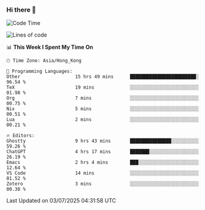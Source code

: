 ### Hi there 👋

<!--
**nicehiro/nicehiro** is a ✨ _special_ ✨ repository because its `README.md` (this file) appears on your GitHub profile.

Here are some ideas to get you started:

- 🔭 I’m currently working on ...
- 🌱 I’m currently learning ...
- 👯 I’m looking to collaborate on ...
- 🤔 I’m looking for help with ...
- 💬 Ask me about ...
- 📫 How to reach me: ...
- 😄 Pronouns: ...
- ⚡ Fun fact: ...
-->

<!--START_SECTION:waka-->
![Code Time](http://img.shields.io/badge/Code%20Time-768%20hrs%2047%20mins-blue)

![Lines of code](https://img.shields.io/badge/From%20Hello%20World%20I%27ve%20Written-1.7%20million%20lines%20of%20code-blue)

📊 **This Week I Spent My Time On** 

```text
🕑︎ Time Zone: Asia/Hong_Kong

💬 Programming Languages: 
Other                    15 hrs 49 mins      ████████████████████████░   96.54 % 
TeX                      19 mins             ░░░░░░░░░░░░░░░░░░░░░░░░░   01.98 % 
Org                      7 mins              ░░░░░░░░░░░░░░░░░░░░░░░░░   00.75 % 
Nix                      5 mins              ░░░░░░░░░░░░░░░░░░░░░░░░░   00.51 % 
Lua                      2 mins              ░░░░░░░░░░░░░░░░░░░░░░░░░   00.21 % 

🔥 Editors: 
Ghostty                  9 hrs 43 mins       ███████████████░░░░░░░░░░   59.26 % 
ChatGPT                  4 hrs 17 mins       ███████░░░░░░░░░░░░░░░░░░   26.19 % 
Emacs                    2 hrs 4 mins        ███░░░░░░░░░░░░░░░░░░░░░░   12.64 % 
VS Code                  14 mins             ░░░░░░░░░░░░░░░░░░░░░░░░░   01.52 % 
Zotero                   3 mins              ░░░░░░░░░░░░░░░░░░░░░░░░░   00.38 % 
```


 Last Updated on 03/07/2025 04:31:58 UTC
<!--END_SECTION:waka-->
